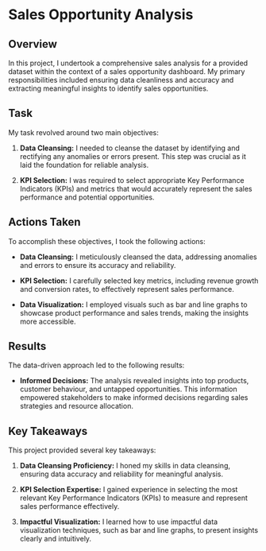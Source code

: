# Sales Opportunity Analysis

## Overview

In this project, I undertook a comprehensive sales analysis for a provided dataset within the context of a sales opportunity dashboard. My primary responsibilities included ensuring data cleanliness and accuracy and extracting meaningful insights to identify sales opportunities.

## Task

My task revolved around two main objectives:

1. **Data Cleansing:** I needed to cleanse the dataset by identifying and rectifying any anomalies or errors present. This step was crucial as it laid the foundation for reliable analysis.

2. **KPI Selection:** I was required to select appropriate Key Performance Indicators (KPIs) and metrics that would accurately represent the sales performance and potential opportunities.

## Actions Taken

To accomplish these objectives, I took the following actions:

- **Data Cleansing:** I meticulously cleansed the data, addressing anomalies and errors to ensure its accuracy and reliability.

- **KPI Selection:** I carefully selected key metrics, including revenue growth and conversion rates, to effectively represent sales performance.

- **Data Visualization:** I employed visuals such as bar and line graphs to showcase product performance and sales trends, making the insights more accessible.

## Results

The data-driven approach led to the following results:

- **Informed Decisions:** The analysis revealed insights into top products, customer behaviour, and untapped opportunities. This information empowered stakeholders to make informed decisions regarding sales strategies and resource allocation.

## Key Takeaways

This project provided several key takeaways:

1. **Data Cleansing Proficiency:** I honed my skills in data cleansing, ensuring data accuracy and reliability for meaningful analysis.

2. **KPI Selection Expertise:** I gained experience in selecting the most relevant Key Performance Indicators (KPIs) to measure and represent sales performance effectively.

3. **Impactful Visualization:** I learned how to use impactful data visualization techniques, such as bar and line graphs, to present insights clearly and intuitively.
